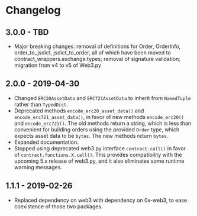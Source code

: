 # Changelog

## 3.0.0 - TBD

-   Major breaking changes: removal of definitions for Order, OrderInfo, order_to_jsdict, jsdict_to_order, all of which have been moved to contract_wrappers.exchange.types; removal of signature validation; migration from v4 to v5 of Web3.py

## 2.0.0 - 2019-04-30

-   Changed `ERC20AssetData` and `ERC721AssetData` to inherit from `NamedTuple` rather than `TypedDict`.
-   Deprecated methods `encode_erc20_asset_data()` and `encode_erc721_asset_data()`, in favor of new methods `encode_erc20()` and `encode_erc721()`. The old methods return a string, which is less than convenient for building orders using the provided `Order` type, which expects asset data to be `bytes`. The new methods return `bytes`.
-   Expanded documentation.
-   Stopped using deprecated web3.py interface `contract.call()` in favor of `contract.functions.X.call()`. This provides compatibility with the upcoming 5.x release of web3.py, and it also eliminates some runtime warning messages.

## 1.1.1 - 2019-02-26

-   Replaced dependency on web3 with dependency on 0x-web3, to ease coexistence of those two packages.
